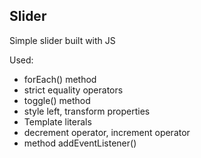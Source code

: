 ## Slider

Simple slider built with JS

Used:

-   forEach() method
-   strict equality operators
-   toggle() method
-   style left, transform properties
-   Template literals
-   decrement operator, increment operator
-   method addEventListener()
